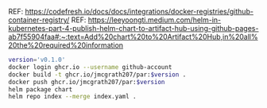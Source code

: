


REF: https://codefresh.io/docs/docs/integrations/docker-registries/github-container-registry/
REF: https://leeyoongti.medium.com/helm-in-kubernetes-part-4-publish-helm-chart-to-artifact-hub-using-github-pages-ab7f55904faa#:~:text=Add%20chart%20to%20Artifact%20Hub,in%20all%20the%20required%20information

```bash
version='v0.1.0'
docker login ghcr.io --username github-account
docker build -t ghcr.io/jmcgrath207/par:$version .
docker push ghcr.io/jmcgrath207/par:$version 
helm package chart
helm repo index --merge index.yaml .

```